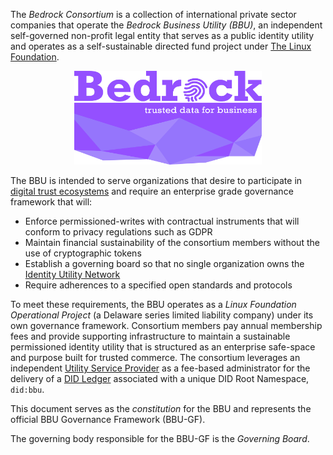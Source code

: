 The *Bedrock Consortium* is a collection of international private sector companies that operate the *Bedrock Business Utility (BBU)*, an independent self-governed non-profit legal entity that serves as a public identity utility and operates as a self-sustainable directed fund project under [The Linux Foundation](http://linuxfoundation.org/).

<p align="center"><img src="./img/consortium-logo.png" alt="logo" height="150" width="300"></p>

The BBU is intended to serve organizations that desire to participate in [digital trust ecosystems](./gf_info/glossary.md) and require an enterprise grade governance framework that will:

* Enforce permissioned-writes with contractual instruments that will conform to privacy regulations such as GDPR
* Maintain financial sustainability of the consortium members without the use of cryptographic tokens
* Establish a governing board so that no single organization owns the [Identity Utility Network](./gf_info/glossary.md)
* Require adherences to a specified open standards and protocols

To meet these requirements, the BBU operates as a *Linux Foundation Operational Project* (a Delaware series limited liability company) under its own governance framework. Consortium members pay annual membership fees and provide supporting infrastructure to maintain a sustainable permissioned identity utility that is structured as an enterprise safe-space and purpose built for trusted commerce. The consortium leverages an independent [Utility Service Provider](./gf_info/glossary.md) as a fee-based administrator for the delivery of a [DID Ledger](./gf_info/glossary.md) associated with a unique DID Root Namespace, ```did:bbu```.

This document serves as the *constitution* for the BBU and represents the official BBU Governance Framework (BBU-GF).

The governing body responsible for the BBU-GF is the *Governing Board*.
